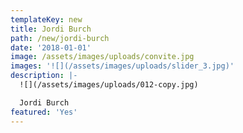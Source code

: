 ```yaml
---
templateKey: new
title: Jordi Burch
path: /new/jordi-burch
date: '2018-01-01'
image: /assets/images/uploads/convite.jpg
images: '![](/assets/images/uploads/slider_3.jpg)'
description: |-
  ![](/assets/images/uploads/012-copy.jpg)

  Jordi Burch
featured: 'Yes'
---
```


